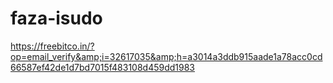 # faza-isudo
https://freebitco.in/?op=email_verify&amp;i=32617035&amp;h=a3014a3ddb915aade1a78acc0cd66587ef42de1d7bd7015f483108d459dd1983
